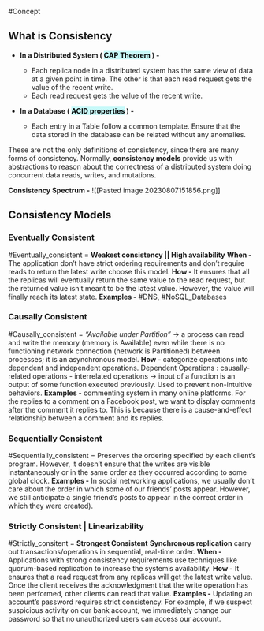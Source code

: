 #Concept 
## What is Consistency

- **In a Distributed System ( <mark style="background: #ABF7F7A6;">CAP Theorem</mark> ) -**
	- Each replica node in a distributed system has the same view of data at a given point in time. The other is that each read request gets the value of the recent write. 
	- Each read request gets the value of the recent write.

- **In a Database ( <mark style="background: #ABF7F7A6;">ACID properties</mark> ) -**
	- Each entry in a Table follow a common template. Ensure that the data stored in the database can be related without any anomalies.

These are not the only definitions of consistency, since there are many forms of consistency. Normally, **consistency models** provide us with abstractions to reason about the correctness of a distributed system doing concurrent data reads, writes, and mutations.

**Consistency Spectrum -**
![[Pasted image 20230807151856.png]]

## Consistency Models

### Eventually Consistent   
#Eventually_consistent = **Weakest consistency || High availability**
**When -** The application don’t have strict ordering requirements and don’t require reads to return the latest write choose this model.
**How -** It ensures that all the replicas will eventually return the same value to the read request, but the returned value isn’t meant to be the latest value. However, the value will finally reach its latest state.
**Examples -** #DNS, #NoSQL_Databases  

### Causally Consistent
#Causally_consistent = 
*“Available under Partition”* -> a process can read and write the memory (memory is Available) even while there is no functioning network connection (network is Partitioned) between processes; it is an asynchronous model.
**How -** categorize operations into dependent and independent operations.
	Dependent Operations : causally-related operations - interrelated operations -> input of a function is an output of some function executed previously.
Used to prevent non-intuitive behaviors.
**Examples -** commenting system in many online platforms. For the replies to a comment on a Facebook post, we want to display comments after the comment it replies to. This is because there is a cause-and-effect relationship between a comment and its replies.

### Sequentially Consistent
#Sequentially_consistent = 
Preserves the ordering specified by each client’s program. However, it doesn’t ensure that the writes are visible instantaneously or in the same order as they occurred according to some global clock.
**Examples -** In social networking applications, we usually don’t care about the order in which some of our friends’ posts appear. However, we still anticipate a single friend’s posts to appear in the correct order in which they were created).

### Strictly Consistent | Linearizability
#Strictly_consitent = **Strongest Consistent**
**Synchronous replication**
carry out transactions/operations in sequential, real-time order.
**When -** Applications with strong consistency requirements use techniques like quorum-based replication to increase the system’s availability.
**How -** It ensures that a read request from any replicas will get the latest write value. Once the client receives the acknowledgment that the write operation has been performed, other clients can read that value.
**Examples -** Updating an account’s password requires strict consistency. For example, if we suspect suspicious activity on our bank account, we immediately change our password so that no unauthorized users can access our account.


